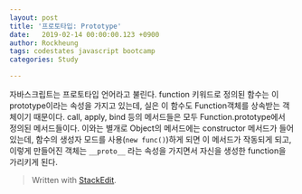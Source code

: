 ```yaml
---
layout: post
title: '프로토타입: Prototype'
date:   2019-02-14 00:00:00.123 +0900
author: Rockheung
tags: codestates javascript bootcamp
categories: Study

---
```

자바스크립트는 프로토타입 언어라고 불린다. function 키워드로 정의된 함수는 이 prototype이라는 속성을 가지고 있는데, 실은 이 함수도 Function객체를 상속받는 객체이기 때문이다. call, apply, bind 등의 메서드들은 모두  Function.prototype에서 정의된 메서드들이다. 이와는 별개로 Object의 메서드에는 constructor 메서드가 들어있는데, 함수의 생성자 모드를 사용(`new func()`)하게 되면 이 메서드가 작동되게 되고, 이렇게 만들어진 객체는 `__proto__` 라는 속성을 가지면서 자신을 생성한 function을 가리키게 된다.



> Written with [StackEdit](https://stackedit.io/).




